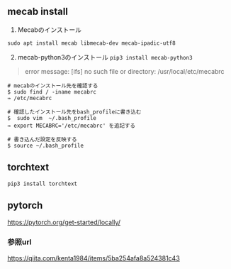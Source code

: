 ## mecab install

1. Mecabのインストール

`sudo apt install mecab libmecab-dev mecab-ipadic-utf8`

2. mecab-python3のインストール
`pip3 install mecab-python3`


> error message: [ifs] no such file or directory: /usr/local/etc/mecabrc

```
# mecabのインストール先を確認する
$ sudo find / -iname mecabrc
⇛ /etc/mecabrc

# 確認したインストール先をbash_profileに書き込む
$  sudo vim  ~/.bash_profile
⇛ export MECABRC='/etc/mecabrc' を追記する

# 書き込んだ設定を反映する
$ source ~/.bash_profile
```

## torchtext

`pip3 install torchtext`


## pytorch

https://pytorch.org/get-started/locally/


### 参照url
https://qiita.com/kenta1984/items/5ba254afa8a524381c43